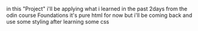in this "Project" i'll be applying what i learned in the past 2days from the odin course Foundations
it's pure html for now but i'll be coming back and use some styling after learning some css